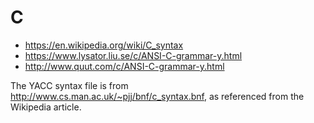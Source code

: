 # C

- https://en.wikipedia.org/wiki/C_syntax
- https://www.lysator.liu.se/c/ANSI-C-grammar-y.html
- http://www.quut.com/c/ANSI-C-grammar-y.html

The YACC syntax file is from http://www.cs.man.ac.uk/~pjj/bnf/c_syntax.bnf, as referenced from the Wikipedia article.
